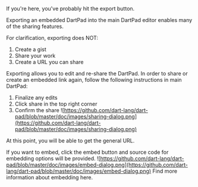 If you're here, you've probably hit the export button. 


Exporting an embedded DartPad into the main DartPad editor enables many of the sharing features.

For clarification, exporting does NOT:

1. Create a gist
2. Share your work
3. Create a URL you can share

Exporting allows you to edit and re-share the DartPad. In order to share or create an embedded link again,
follow the following instructions in main DartPad:

1. Finalize any edits
2. Click share in the top right corner
3. Confirm the share
![https://github.com/dart-lang/dart-pad/blob/master/doc/images/sharing-dialog.png](https://github.com/dart-lang/dart-pad/blob/master/doc/images/sharing-dialog.png)

At this point, you will be able to get the general URL.

If you want to embed, click the embed button and source code for embedding options will be provided. 
![https://github.com/dart-lang/dart-pad/blob/master/doc/images/embed-dialog.png](https://github.com/dart-lang/dart-pad/blob/master/doc/images/embed-dialog.png)
Find more information about embedding here.